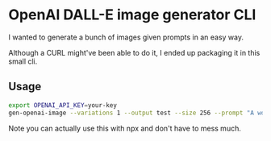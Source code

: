 # OpenAI DALL-E image generator CLI

I wanted to generate a bunch of images given prompts in an easy way.

Although a CURL might've been able to do it, I ended up packaging it in this small cli.

## Usage

```bash
export OPENAI_API_KEY=your-key
gen-openai-image --variations 1 --output test --size 256 --prompt "A worm eating an apple"
```

Note you can actually use this with npx and don't have to mess much.